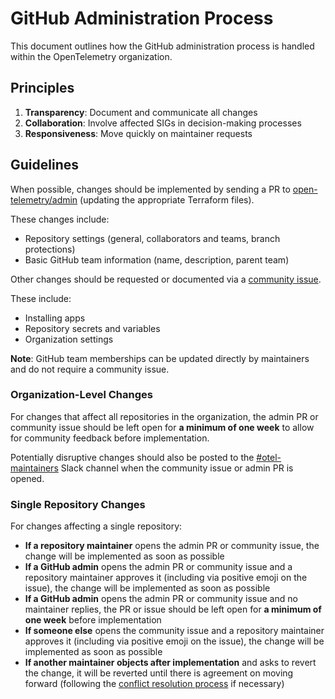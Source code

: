 # GitHub Administration Process

This document outlines how the GitHub administration process is handled within the OpenTelemetry organization.

## Principles

1. **Transparency**: Document and communicate all changes
2. **Collaboration**: Involve affected SIGs in decision-making processes
3. **Responsiveness**: Move quickly on maintainer requests

## Guidelines

When possible, changes should be implemented by sending a PR to [open-telemetry/admin](https://github.com/open-telemetry/admin) (updating the appropriate Terraform files).

These changes include:

- Repository settings (general, collaborators and teams, branch protections)
- Basic GitHub team information (name, description, parent team)

Other changes should be requested or documented via a [community issue](https://github.com/open-telemetry/community/issues).

These include:

- Installing apps
- Repository secrets and variables
- Organization settings

**Note**: GitHub team memberships can be updated directly by maintainers and do not require a community issue.

### Organization-Level Changes

For changes that affect all repositories in the organization, the admin PR or community issue should be left open for **a minimum of one week** to allow for community feedback before implementation.

Potentially disruptive changes should also be posted to the [#otel-maintainers](https://cloud-native.slack.com/archives/C01NJ7V1KRC) Slack channel when the community issue or admin PR is opened.

### Single Repository Changes

For changes affecting a single repository:
- **If a repository maintainer** opens the admin PR or community issue, the change will be implemented as soon as possible
- **If a GitHub admin** opens the admin PR or community issue and a repository maintainer approves it (including via positive emoji on the issue), the change will be implemented as soon as possible
- **If a GitHub admin** opens the admin PR or community issue and no maintainer replies, the PR or issue should be left open for **a minimum of one week** before implementation
- **If someone else** opens the community issue and a repository maintainer approves it (including via positive emoji on the issue), the change will be implemented as soon as possible
- **If another maintainer objects after implementation** and asks to revert the change, it will be reverted until there is agreement on moving forward (following the [conflict resolution process](conflict-resolution.md) if necessary)
